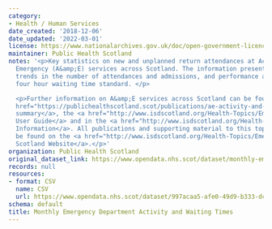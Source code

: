 ```yaml
---
category:
- Health / Human Services
date_created: '2018-12-06'
date_updated: '2022-03-01'
license: https://www.nationalarchives.gov.uk/doc/open-government-licence/version/3/
maintainer: Public Health Scotland
notes: '<p>Key statistics on new and unplanned return attendances at Accident and
  Emergency (A&amp;E) services across Scotland. The information presented  includes
  trends in the number of attendances and admissions, and performance against the
  four hour waiting time standard. </p>

  <p>Further information on A&amp;E services across Scotland can be found in the <a
  href="https://publichealthscotland.scot/publications/ae-activity-and-waiting-times/">publication
  summary</a>, the <a href="http://www.isdscotland.org/Health-Topics/Emergency-Care/Emergency-Department-Activity/Data-Quality/AE2-User-Guide_V1-3.pdf">A&amp;E
  User Guide</a> and in the <a href="http://www.isdscotland.org/Health-Topics/Emergency-Care/ED_Background_Glossary.pdf">Background
  Information</a>. All publications and supporting material to this topic area can
  be found on the <a href="http://www.isdscotland.org/Health-Topics/Emergency-Care/">ISD
  Scotland Website</a>.</p>'
organization: Public Health Scotland
original_dataset_link: https://www.opendata.nhs.scot/dataset/monthly-emergency-department-activity-and-waiting-times
records: null
resources:
- format: CSV
  name: CSV
  url: https://www.opendata.nhs.scot/dataset/997acaa5-afe0-49d9-b333-dcf84584603d/resource/2a4adc0a-e8e3-4605-9ade-61e13a85b3b9/download/monthly_ae_waitingtimes_202201.csv
schema: default
title: Monthly Emergency Department Activity and Waiting Times
---
```

